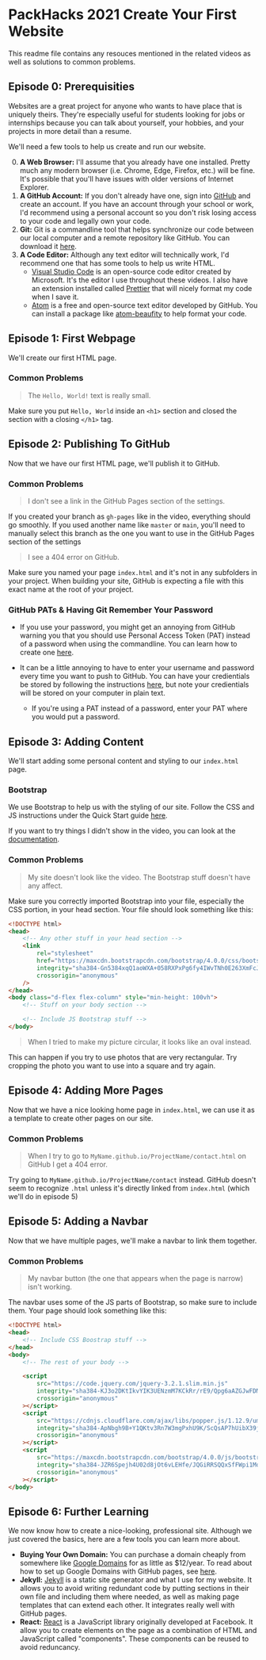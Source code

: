 # PackHacks 2021 Create Your First Website

This readme file contains any resouces mentioned in the related videos as well as solutions to common problems.

## Episode 0: Prerequisities

Websites are a great project for anyone who wants to have place that is uniquely theirs.
They're especially useful for students looking for jobs or internships because you can talk about yourself, your hobbies, and your projects in more detail than a resume.

We'll need a few tools to help us create and run our website.

0. **A Web Browser:** I'll assume that you already have one installed.
   Pretty much any modern browser (i.e. Chrome, Edge, Firefox, etc.) will be fine.
   It's possible that you'll have issues with older versions of Internet Explorer.
1. **A GitHub Account:** If you don't already have one, sign into [GitHub](https://github.com/) and create an account.
   If you have an account through your school or work, I'd recommend using a personal account so you don't risk losing access to your code and legally own your code.
2. **Git:** Git is a commandline tool that helps synchronize our code between our local computer and a remote repository like GitHub.
   You can download it [here](https://git-scm.com/downloads).
3. **A Code Editor:** Although any text editor will technically work, I'd recommend one that has some tools to help us write HTML.
    - [Visual Studio Code](https://code.visualstudio.com/) is an open-source code editor created by Microsoft.
      It's the editor I use throughout these videos.
      I also have an extension installed called [Prettier](https://marketplace.visualstudio.com/items?itemName=esbenp.prettier-vscode) that will nicely format my code when I save it.
    - [Atom](https://atom.io/) is a free and open-source text editor developed by GitHub.
      You can install a package like [atom-beaufity](https://atom.io/packages/atom-beautify) to help format your code.

## Episode 1: First Webpage

We'll create our first HTML page.

### Common Problems

> The `Hello, World!` text is really small.

Make sure you put `Hello, World` inside an `<h1>` section and closed the section with a closing `</h1>` tag.

## Episode 2: Publishing To GitHub

Now that we have our first HTML page, we'll publish it to GitHub.

### Common Problems

> I don't see a link in the GitHub Pages section of the settings.

If you created your branch as `gh-pages` like in the video, everything should go smoothly.
If you used another name like `master` or `main`, you'll need to manually select this branch as the one you want to use in the GitHub Pages section of the settings

> I see a 404 error on GitHub.

Make sure you named your page `index.html` and it's not in any subfolders in your project.
When building your site, GitHub is expecting a file with this exact name at the root of your project.

### GitHub PATs & Having Git Remember Your Password

-   If you use your password, you might get an annoying from GitHub warning you that you should use Personal Access Token (PAT) instead of a password when using the commandline.
    You can learn how to create one [here](https://docs.github.com/en/github/authenticating-to-github/creating-a-personal-access-token).

-   It can be a little annoying to have to enter your username and password every time you want to push to GitHub.
    You can have your credientials be stored by following the instructions [here](https://stackoverflow.com/questions/46645843/where-to-store-the-personal-access-token-from-github), but note your credientials will be stored on your computer in plain text.
    -   If you're using a PAT instead of a password, enter your PAT where you would put a password.

## Episode 3: Adding Content

We'll start adding some personal content and styling to our `index.html` page.

### Bootstrap

We use Bootstrap to help us with the styling of our site.
Follow the CSS and JS instructions under the Quick Start guide [here](https://getbootstrap.com/docs/4.0/getting-started/introduction/).

If you want to try things I didn't show in the video, you can look at the [documentation](https://getbootstrap.com/docs/4.0).

### Common Problems

> My site doesn't look like the video.
> The Bootstrap stuff doesn't have any affect.

Make sure you correctly imported Bootstrap into your file, especially the CSS portion, in your head section.
Your file should look something like this:

```html
<!DOCTYPE html>
<head>
    <!-- Any other stuff in your head section -->
    <link
        rel="stylesheet"
        href="https://maxcdn.bootstrapcdn.com/bootstrap/4.0.0/css/bootstrap.min.css"
        integrity="sha384-Gn5384xqQ1aoWXA+058RXPxPg6fy4IWvTNh0E263XmFcJlSAwiGgFAW/dAiS6JXm"
        crossorigin="anonymous"
    />
</head>
<body class="d-flex flex-column" style="min-height: 100vh">
    <!-- Stuff on your body section -->

    <!-- Include JS Bootstrap stuff -->
</body>
```

> When I tried to make my picture circular, it looks like an oval instead.

This can happen if you try to use photos that are very rectangular.
Try cropping the photo you want to use into a square and try again.

## Episode 4: Adding More Pages

Now that we have a nice looking home page in `index.html`, we can use it as a template to create other pages on our site.

### Common Problems

> When I try to go to `MyName.github.io/ProjectName/contact.html` on GitHub I get a 404 error.

Try going to `MyName.github.io/ProjectName/contact` instead.
GitHub doesn't seem to recognize `.html` unless it's directly linked from `index.html` (which we'll do in episode 5)

## Episode 5: Adding a Navbar

Now that we have multiple pages, we'll make a navbar to link them together.

### Common Problems

> My navbar button (the one that appears when the page is narrow) isn't working.

The navbar uses some of the JS parts of Bootstrap, so make sure to include them.
Your page should look something like this:

```html
<!DOCTYPE html>
<head>
    <!-- Include CSS Boostrap stuff -->
</head>
<body>
    <!-- The rest of your body -->

    <script
        src="https://code.jquery.com/jquery-3.2.1.slim.min.js"
        integrity="sha384-KJ3o2DKtIkvYIK3UENzmM7KCkRr/rE9/Qpg6aAZGJwFDMVNA/GpGFF93hXpG5KkN"
        crossorigin="anonymous"
    ></script>
    <script
        src="https://cdnjs.cloudflare.com/ajax/libs/popper.js/1.12.9/umd/popper.min.js"
        integrity="sha384-ApNbgh9B+Y1QKtv3Rn7W3mgPxhU9K/ScQsAP7hUibX39j7fakFPskvXusvfa0b4Q"
        crossorigin="anonymous"
    ></script>
    <script
        src="https://maxcdn.bootstrapcdn.com/bootstrap/4.0.0/js/bootstrap.min.js"
        integrity="sha384-JZR6Spejh4U02d8jOt6vLEHfe/JQGiRRSQQxSfFWpi1MquVdAyjUar5+76PVCmYl"
        crossorigin="anonymous"
    ></script>
</body>
```

## Episode 6: Further Learning

We now know how to create a nice-looking, professional site.
Although we just covered the basics, here are a few tools you can learn more about.

-   **Buying Your Own Domain:** You can purchase a domain cheaply from somewhere like [Google Domains](https://domains.google/) for as little as $12/year.
    To read about how to set up Google Domains with GitHub pages, see [here](https://dev.to/trentyang/how-to-setup-google-domain-for-github-pages-1p58).
-   **Jekyll:** [Jekyll](https://jekyllrb.com/) is a static site generator and what I use for my website.
    It allows you to avoid writing redundant code by putting sections in their own file and including them where needed, as well as making page templates that can extend each other.
    It integrates really well with GitHub pages.
-   **React:** [React](https://reactjs.org/) is a JavaScript library originally developed at Facebook.
    It allow you to create elements on the page as a combination of HTML and JavaScript called "components".
    These components can be reused to avoid reduncancy.
